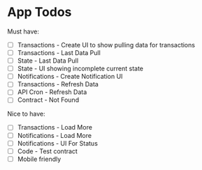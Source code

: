 # App Todos

Must have:
- [ ] Transactions - Create UI to show pulling data for transactions
- [ ] Transactions - Last Data Pull
- [ ] State - Last Data Pull
- [ ] State - UI showing incomplete current state
- [ ] Notifications - Create Notification UI
- [ ] Transactions - Refresh Data
- [ ] API Cron - Refresh Data
- [ ] Contract - Not Found

Nice to have:
- [ ] Transactions - Load More
- [ ] Notifications - Load More
- [ ] Notifications - UI For Status
- [ ] Code - Test contract
- [ ] Mobile friendly